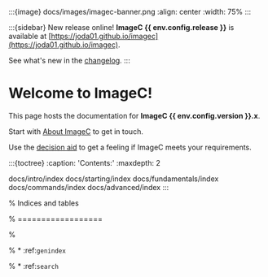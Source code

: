 :::{image} docs/images/imagec-banner.png
:align: center
:width: 75%
:::

:::{sidebar} New release online!
**ImageC {{ env.config.release }}** is available at [https://joda01.github.io/imagec](https://joda01.github.io/imagec).

See what's new in the [changelog](https://github.com/joda01/imagec/releases).
:::

# Welcome to ImageC!

This page hosts the documentation for **ImageC {{ env.config.version }}.x**.

Start with [About ImageC](about-imagec) to get in touch.

Use the [decision aid](decision-aid) to get a feeling if ImageC meets your requirements.

:::{toctree}
:caption: 'Contents:'
:maxdepth: 2

docs/intro/index
docs/starting/index
docs/fundamentals/index
docs/commands/index
docs/advanced/index
:::

% Indices and tables

% ==================

%

% * :ref:`genindex`

% * :ref:`search`
